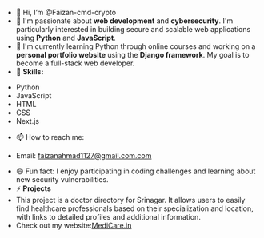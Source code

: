 - 👋 Hi, I’m @Faizan-cmd-crypto
- 👀 I'm passionate about **web development** and **cybersecurity**. I'm particularly interested in building secure and scalable web applications using **Python** and **JavaScript**.
- 🌱 I'm currently learning Python through online courses and working on a **personal portfolio website** using the **Django framework**. My goal is to become a full-stack web developer.
- 💞️ **Skills:**
* Python
* JavaScript
* HTML
* CSS
* Next.js
- 📫 How to reach me:
* Email: faizanahmad1127@gmail.com.com
- 😄 Fun fact: I enjoy participating in coding challenges and learning about new security vulnerabilities.
- ⚡ **Projects**
- This project is a doctor directory for Srinagar. It allows users to easily find healthcare professionals based on their specialization and location, with links to detailed profiles and additional information.
- Check out my website:[MediCare.in](https://medicare-kappa-wine.vercel.app/)

<!---
Faizan-cmd-crypto/Faizan-cmd-crypto is a ✨ special ✨ repository because its `README.md` (this file) appears on your GitHub profile.
You can click the Preview link to take a look at your changes.
--->
